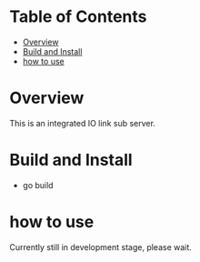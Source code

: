 Table of Contents
=================

 - [Overview](#overview)
 - [Build and Install](#build-and-install)
 - [how to use](#how-to-use)

Overview
========

This is an integrated IO link sub server.

Build and Install
=================
 * go build  

how to use
==========
Currently still in development stage, please wait.  